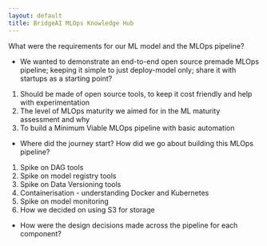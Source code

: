 ```yaml
---
layout: default
title: BridgeAI MLOps Knowledge Hub
---
```


What were the requirements for our ML model and the MLOps pipeline?

- We wanted to demonstrate an end-to-end open source premade MLOps pipeline; keeping it simple to just deploy-model only; share it with startups as a starting point?
1. Should be made of open source tools, to keep it cost friendly and help with experimentation
2. The level of MLOps maturity we aimed for in the ML maturity assessment and why
3. To build a Minimum Viable MLOps pipeline with basic automation

- Where did the journey start? How did we go about building this MLOps pipeline?
1. Spike on DAG tools
2. Spike on model registry tools
3. Spike on Data Versioning tools
4. Containerisation - understanding Docker and Kubernetes
5. Spike on model monitoring
6. How we decided on using S3 for storage

- How were the design decisions made across the pipeline for each component?